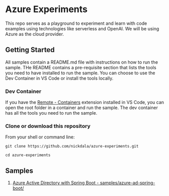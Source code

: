 # Azure Experiments

This repo serves as a playground to experiment and learn with code examples using technologies like serverless and OpenAI. We will be using Azure as the cloud provider.

## Getting Started

All samples contain a README.md file with instructions on how to run the sample. THe README contains a pre-requisite section that lists the tools you need to have installed to run the sample. You can choose to use the Dev Container in VS Code or install the tools locally.

### Dev Container

If you have the [Remote - Containers](https://marketplace.visualstudio.com/items?itemName=ms-vscode-remote.remote-containers) extension installed in VS Code, you can open the root folder in a container and run the sample. The dev container has all the tools you need to run the sample.

### Clone or download this repository

From your shell or command line:

```Shell
git clone https://github.com/nickdala/azure-experiments.git

cd azure-experiments
```

## Samples

1. [Azure Active Directory with Spring Boot - samples/azure-ad-spring-boot/](samples/azure-ad-spring-boot/README.md)
